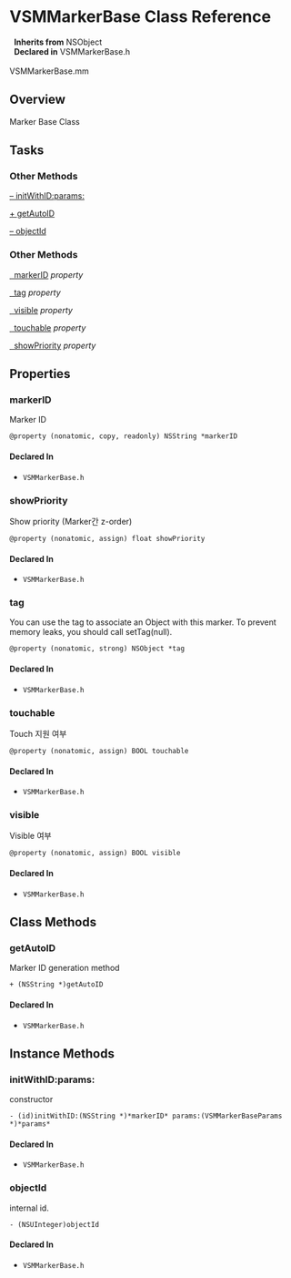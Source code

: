 # VSMMarkerBase Class Reference

&nbsp;&nbsp;**Inherits from** NSObject  
&nbsp;&nbsp;**Declared in** VSMMarkerBase.h<br />  
VSMMarkerBase.mm  

## Overview

Marker Base Class

## Tasks

### Other Methods

[&ndash;&nbsp;initWithID:params:](#//api/name/initWithID:params:)  

[+&nbsp;getAutoID](#//api/name/getAutoID)  

[&ndash;&nbsp;objectId](#//api/name/objectId)  

### Other Methods

[&nbsp;&nbsp;markerID](#//api/name/markerID) *property* 

[&nbsp;&nbsp;tag](#//api/name/tag) *property* 

[&nbsp;&nbsp;visible](#//api/name/visible) *property* 

[&nbsp;&nbsp;touchable](#//api/name/touchable) *property* 

[&nbsp;&nbsp;showPriority](#//api/name/showPriority) *property* 

## Properties

<a name="//api/name/markerID" title="markerID"></a>
### markerID

Marker ID

`@property (nonatomic, copy, readonly) NSString *markerID`

#### Declared In
* `VSMMarkerBase.h`

<a name="//api/name/showPriority" title="showPriority"></a>
### showPriority

Show priority (Marker간 z-order)

`@property (nonatomic, assign) float showPriority`

#### Declared In
* `VSMMarkerBase.h`

<a name="//api/name/tag" title="tag"></a>
### tag

You can use the tag to associate an Object with this marker.
To prevent memory leaks, you should call setTag(null).

`@property (nonatomic, strong) NSObject *tag`

#### Declared In
* `VSMMarkerBase.h`

<a name="//api/name/touchable" title="touchable"></a>
### touchable

Touch 지원 여부

`@property (nonatomic, assign) BOOL touchable`

#### Declared In
* `VSMMarkerBase.h`

<a name="//api/name/visible" title="visible"></a>
### visible

Visible 여부

`@property (nonatomic, assign) BOOL visible`

#### Declared In
* `VSMMarkerBase.h`

<a title="Class Methods" name="class_methods"></a>
## Class Methods

<a name="//api/name/getAutoID" title="getAutoID"></a>
### getAutoID

Marker ID generation method

`+ (NSString *)getAutoID`

#### Declared In
* `VSMMarkerBase.h`

<a title="Instance Methods" name="instance_methods"></a>
## Instance Methods

<a name="//api/name/initWithID:params:" title="initWithID:params:"></a>
### initWithID:params:

constructor

`- (id)initWithID:(NSString *)*markerID* params:(VSMMarkerBaseParams *)*params*`

#### Declared In
* `VSMMarkerBase.h`

<a name="//api/name/objectId" title="objectId"></a>
### objectId

internal id.

`- (NSUInteger)objectId`

#### Declared In
* `VSMMarkerBase.h`

